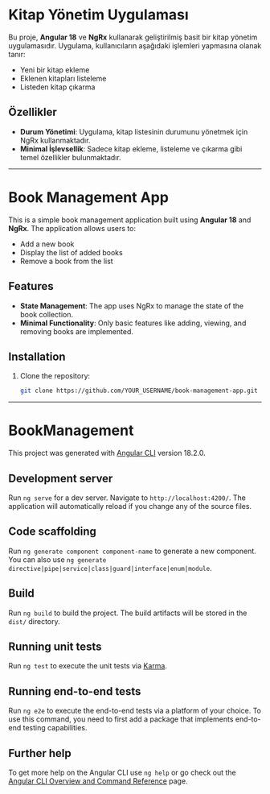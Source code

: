 # Kitap Yönetim Uygulaması

Bu proje, **Angular 18** ve **NgRx** kullanarak geliştirilmiş basit bir kitap yönetim uygulamasıdır. Uygulama, kullanıcıların aşağıdaki işlemleri yapmasına olanak tanır:

- Yeni bir kitap ekleme
- Eklenen kitapları listeleme
- Listeden kitap çıkarma

## Özellikler

- **Durum Yönetimi**: Uygulama, kitap listesinin durumunu yönetmek için NgRx kullanmaktadır.
- **Minimal İşlevsellik**: Sadece kitap ekleme, listeleme ve çıkarma gibi temel özellikler bulunmaktadır.
___________________________________________________
# Book Management App

This is a simple book management application built using **Angular 18** and **NgRx**. The application allows users to:

- Add a new book
- Display the list of added books
- Remove a book from the list

## Features

- **State Management**: The app uses NgRx to manage the state of the book collection.
- **Minimal Functionality**: Only basic features like adding, viewing, and removing books are implemented.

## Installation

1. Clone the repository:
   ```bash
   git clone https://github.com/YOUR_USERNAME/book-management-app.git

___________________________________________________
# BookManagement

This project was generated with [Angular CLI](https://github.com/angular/angular-cli) version 18.2.0.

## Development server

Run `ng serve` for a dev server. Navigate to `http://localhost:4200/`. The application will automatically reload if you change any of the source files.

## Code scaffolding

Run `ng generate component component-name` to generate a new component. You can also use `ng generate directive|pipe|service|class|guard|interface|enum|module`.

## Build

Run `ng build` to build the project. The build artifacts will be stored in the `dist/` directory.

## Running unit tests

Run `ng test` to execute the unit tests via [Karma](https://karma-runner.github.io).

## Running end-to-end tests

Run `ng e2e` to execute the end-to-end tests via a platform of your choice. To use this command, you need to first add a package that implements end-to-end testing capabilities.

## Further help

To get more help on the Angular CLI use `ng help` or go check out the [Angular CLI Overview and Command Reference](https://angular.dev/tools/cli) page.
